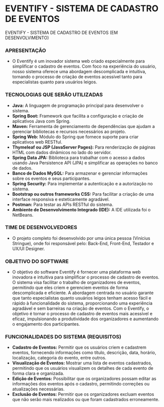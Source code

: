 # EVENTIFY - SISTEMA DE CADASTRO DE EVENTOS

 EVENTIFY - SISTEMA DE CADASTRO DE EVENTOS (EM DESENVOLVIMENTO)


### **APRESENTAÇÃO**
- O Eventify é um inovador sistema web criado especialmente para simplificar o cadastro de eventos. Com foco na experiência do usuário, nosso sistema oferece uma abordagem descomplicada e intuitiva, tornando o processo de criação de eventos acessível tanto para especialistas quanto para usuários leigos.

### **TECNOLOGIAS QUE SERÃO UTILIZADAS**
- **Java:** A linguagem de programação principal para desenvolver o sistema.
- **Spring Boot:** Framework que facilita a configuração e criação de aplicativos Java com Spring.
- **Maven:** Ferramenta de gerenciamento de dependências que ajudam a gerenciar bibliotecas e recursos necessários ao projeto.
- **Spring Web:** Módulo do Spring que fornece suporte para criar aplicativos web RESTful.
- **Thymeleaf ou JSP (JavaServer Pages):** Para renderização de páginas HTML com dados dinâmicos no lado do servidor.
- **Spring Data JPA:** Biblioteca para trabalhar com o acesso a dados usando Java Persistence API (JPA) e simplificar as operações no banco de dados.
- **Banco de Dados MySQL:** Para armazenar e gerenciar informações sobre os eventos e seus participantes.
- **Spring Security:** Para implementar a autenticação e a autorização no sistema.
- **Bootstrap ou outros frameworks CSS:** Para facilitar a criação de uma interface responsiva e esteticamente agradável.
- **Postman:** Para testar as APIs RESTful do sistema.
- **Ambiente de Desenvolvimento Integrado (IDE):** A IDE utilizada foi o NetBeans.

### TIME DE DESENVOLVEDORES
- O projeto completo foi desenvolvido por uma única pessoa (Vinícius Stringue), onde foi responsável pelo: Back-End, Front-End, Testador e UX/UI Designer.

### OBJETIVO DO SOFTWARE
- O objetivo do software Eventify é fornecer uma plataforma web inovadora e intuitiva para simplificar o processo de cadastro de eventos. O sistema visa facilitar o trabalho de organizadores de eventos, permitindo que eles criem e gerenciem eventos de forma descomplicada e eficiente. A abordagem centrada no usuário garante que tanto especialistas quanto usuários leigos tenham acesso fácil e rápido à funcionalidade do sistema, proporcionando uma experiência agradável e sem barreiras na criação de eventos. Com o Eventify, o objetivo é tornar o processo de cadastro de eventos mais acessível e eficaz, impulsionando a produtividade dos organizadores e aumentando o engajamento dos participantes.

### FUNCIONALIDADES DO SISTEMA (REQUISITOS)
-  **Cadastro de Eventos:** Permitir que os usuários criem e cadastrem eventos, fornecendo informações como título, descrição, data, horário, localização, categoria do evento, entre outros.
- **Visualização de Eventos:** Mostrar uma lista de eventos cadastrados, permitindo que os usuários visualizem os detalhes de cada evento de forma clara e organizada.
- **Edição de Eventos:** Possibilitar que os organizadores possam editar as informações dos eventos após o cadastro, permitindo correções ou atualizações necessárias.
- **Exclusão de Eventos:** Permitir que os organizadores excluam eventos que não serão mais realizados ou que foram cadastrados erroneamente.


